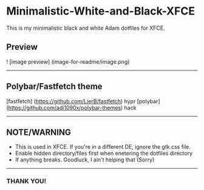 # Minimalistic-White-and-Black-XFCE
This is my minimalistic black and white Adam dotfiles for XFCE.

## Preview
! [image preview] (image-for-readme/image.png)

---

## Polybar/Fastfetch theme
[fastfetch] (https://github.com/LierB/fastfetch) hypr
[polybar] (https://github.com/adi1090x/polybar-themes) hack

---

## NOTE/WARNING
- This is used in XFCE. If you're in a different DE, ignore the gtk.css file.
- Enable hidden directory/files first when enetering the dotfiles directory
- If anything breaks. Goodluck, I ain't helping that (Sorry)

---

### THANK YOU!
